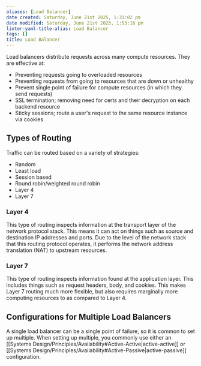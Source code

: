 ```yaml
---
aliases: [Load Balancer]
date created: Saturday, June 21st 2025, 1:31:02 pm
date modified: Saturday, June 21st 2025, 1:53:16 pm
linter-yaml-title-alias: Load Balancer
tags: []
title: Load Balancer
---
```


Load balancers distribute requests across many compute resources. They are effective at:

- Preventing requests going to overloaded resources
- Preventing requests from going to resources that are down or unhealthy
- Prevent single point of failure for compute resources (in which they send requests)
- SSL termination; removing need for certs and their decryption on each backend resource
- Sticky sessions; route a user's request to the same resource instance via cookies

## Types of Routing

Traffic can be routed based on a variety of strategies:

- Random
- Least load
- Session based
- Round robin/weighted round robin
- Layer 4
- Layer 7

### Layer 4

This type of routing inspects information at the transport layer of the network protocol stack. This means it can act on things such as source and destination IP addresses and ports. Due to the level of the network stack that this routing protocol operates, it performs the network address translation (NAT) to upstream resources.

### Layer 7

This type of routing inspects information found at the application layer. This includes things such as request headers, body, and cookies. This makes Layer 7 routing much more flexible, but also requires marginally more computing resources to as compared to Layer 4.

## Configurations for Multiple Load Balancers

A single load balancer can be a single point of failure, so it is common to set up multiple. When setting up multiple, you commonly use either an [[Systems Design/Principles/Availability#Active-Active|active-active]] or [[Systems Design/Principles/Availability#Active-Passive|active-passive]] configuration.
